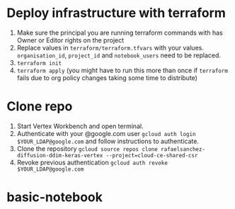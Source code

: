 # Deploy infrastructure with terraform
1. Make sure the principal you are running terraform commands with has Owner or Editor rights on the project
2. Replace values in `terraform/terraform.tfvars` with your values. `organisation_id`, `project_id` and `notebook_users` need to be replaced.
3. `terraform init`
4. `terraform apply` (you might have to run this more than once if `terraform` fails due to org policy changes taking some time to distribute)

# Clone repo
1. Start Vertex Workbench and open terminal.
2. Authenticate with your @google.com user `gcloud auth login $YOUR_LDAP@google.com` and follow instructions to authenticate.
3. Clone the repository `gcloud source repos clone rafaelsanchez-diffusion-ddim-keras-vertex --project=cloud-ce-shared-csr`
4. Revoke previous authentication `gcloud auth revoke $YOUR_LDAP@google.com`

# basic-notebook
